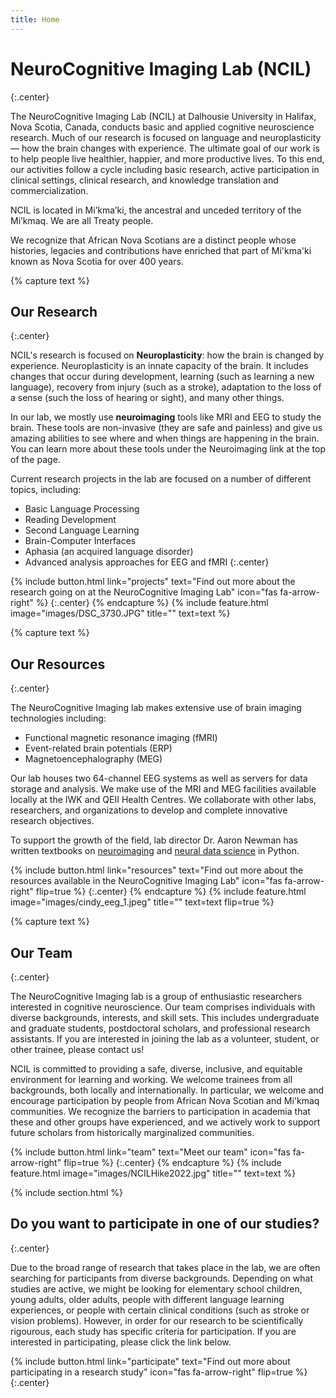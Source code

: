 ```yaml
---
title: Home
---
```


# NeuroCognitive Imaging Lab (NCIL)
{:.center}

The NeuroCognitive Imaging Lab (NCIL) at Dalhousie University in Halifax, Nova Scotia, Canada, conducts basic and applied cognitive neuroscience research. Much of our research is focused on language and neuroplasticity — how the brain changes with experience. The ultimate goal of our work is to help people live healthier, happier, and more productive lives. To this end, our activities follow a cycle including basic research, active participation in clinical settings, clinical research, and knowledge translation and commercialization. 

NCIL is located in Mi’kma’ki, the ancestral and unceded territory of the Mi’kmaq. We are all Treaty people. 

We recognize that African Nova Scotians are a distinct people whose histories, legacies and contributions have enriched that part of Mi'kma'ki known as Nova Scotia for over 400 years.

{% capture text %}
## Our Research
{:.center}

NCIL's research is focused on **Neuroplasticity**: how the brain is changed by experience. Neuroplasticity is an innate capacity of the brain. It includes changes that occur during development, learning (such as learning a new language), recovery from injury (such as a stroke), 
adaptation to the loss of a sense (such the loss of hearing or sight), and many other things.

In our lab, we mostly use **neuroimaging** tools like MRI and EEG to study the brain. These tools are non-invasive (they are safe and painless) and give us amazing abilities to see where and when things are happening in the brain. You can learn more about these tools under the Neuroimaging link at the top of the page.

Current research projects in the lab are focused on a number of different topics, including:
* Basic Language Processing
* Reading Development
* Second Language Learning
* Brain-Computer Interfaces
* Aphasia (an acquired language disorder)
* Advanced analysis approaches for EEG and fMRI
{:.center}

{%
  include button.html
  link="projects"
  text="Find out more about the research going on at the NeuroCognitive Imaging Lab"
  icon="fas fa-arrow-right"
%}
{:.center}
{% endcapture %}
{%
  include feature.html
  image="images/DSC_3730.JPG"
  title=""
  text=text
%}

{% capture text %}
## Our Resources
{:.center}

The NeuroCognitive Imaging lab makes extensive use of brain imaging technologies including:
- Functional magnetic resonance imaging (fMRI)
- Event-related brain potentials (ERP)
- Magnetoencephalography (MEG)

Our lab houses two 64-channel EEG systems as well as servers for data storage and analysis. We make use of the MRI and MEG facilities available locally at the IWK and QEII Health Centres. We collaborate with other labs, researchers, and organizations to develop and complete innovative research objectives.

To support the growth of the field, lab director Dr. Aaron Newman has written textbooks on [neuroimaging](https://uk.sagepub.com/en-gb/eur/research-methods-for-cognitive-neuroscience/book242924) and [neural data science](https://neuraldatascience.io/intro.html) in Python.

{%
  include button.html
  link="resources"
  text="Find out more about the resources available in the NeuroCognitive Imaging Lab"
  icon="fas fa-arrow-right"
  flip=true
%}
{:.center}
{% endcapture %}
{%
  include feature.html
  image="images/cindy_eeg_1.jpeg"
  title=""
  text=text
  flip=true
%}

{% capture text %}
## Our Team
{:.center}

The NeuroCognitive Imaging lab is a group of enthusiastic researchers interested in cognitive neuroscience. Our team comprises individuals with diverse backgrounds, interests, and skill sets. This includes undergraduate and graduate students, postdoctoral scholars, and professional research assistants. If you are interested in joining the lab as a volunteer, student, or other trainee, please contact us! 

NCIL is committed to providing a safe, diverse, inclusive, and equitable environment for learning and working. We welcome trainees from all backgrounds, both locally and internationally. In particular, we welcome and encourage participation by people from African Nova Scotian and Mi'kmaq communities. We recognize the barriers to participation in academia that these and other groups have experienced, and we actively work to support future scholars from historically marginalized communities.


{%
  include button.html
  link="team"
  text="Meet our team"
  icon="fas fa-arrow-right"
  flip=true
%}
{:.center}
{% endcapture %}
{%
  include feature.html
  image="images/NCILHike2022.jpg"
  title=""
  text=text
%}

{% include section.html %}

## Do you want to participate in one of our studies?
{:.center}

Due to the broad range of research that takes place in the lab, we are often searching for participants from diverse backgrounds. Depending on what studies are active, we might be looking for elementary school children, young adults, older adults, people with different language learning experiences, or people with certain clinical conditions (such as stroke or vision problems). However, in order for our research to be scientifically rigourous, each study has specific criteria for participation. If you are interested in participating, please click the link below.

{%
  include button.html
  link="participate"
  text="Find out more about participating in a research study"
  icon="fas fa-arrow-right"
  flip=true
%}
{:.center}
